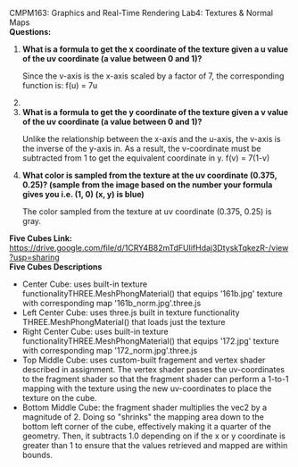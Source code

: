 CMPM163: Graphics and Real-Time Rendering
Lab4: Textures & Normal Maps
<br>
<b>Questions:</b>
<ol>
    <li>
        <b>
            What is a formula to get the x coordinate of the texture given a u value of the uv coordinate (a value between 0 and 1)?
        </b>
        <br>
        <p>
            Since the v-axis is the x-axis scaled by a factor of 7, the corresponding function is:
            f(u) = 7u
        </p>
        
 </li>
 <li>
     <li>
        <b>
            What is a formula to get the y coordinate of the texture given a v value of the uv coordinate (a value between 0 and 1)?
        </b>
        <br>
        <p>
            Unlike the relationship between the x-axis and the u-axis, the v-axis is the inverse of the y-axis in. As a result, the v-coordinate must be subtracted from 1 to get the equivalent coordinate in y. 
            f(v) = 7(1-v)
        </p>
</li>
    
<li>
        <b>
            What color is sampled from the texture at the uv coordinate (0.375, 0.25)? (sample from the image based on the number your formula gives you i.e. (1, 0) (x, y) is blue)
        </b>
        <br>
        <p>
            The color sampled from the texture at uv coordinate (0.375, 0.25) is gray.
        </p>
    </li>
</ol>


<b>Five Cubes Link:</b> https://drive.google.com/file/d/1CRY4B82mTdFUlifHdaj3DtyskTqkezR-/view?usp=sharing
<br>
<b>Five Cubes Descriptions</b>
<p>
<ul>
<li>
Center Cube: uses built-in texture functionalityTHREE.MeshPhongMaterial() that equips '161b.jpg' texture with corresponding map '161b_norm.jpg'.three.js 
</li>
<li>
Left Center Cube: uses three.js built in texture functionality THREE.MeshPhongMaterial() that loads just the texture 
</li>
<li>
Right Center Cube: uses built-in texture functionalityTHREE.MeshPhongMaterial() that equips '172.jpg' texture with corresponding map '172_norm.jpg'.three.js 
</li>
<li>
Top Middle Cube: uses custom-built fragement and vertex shader described in assignment. The vertex shader passes the uv-coordinates to the fragment shader so that the fragment shader can perform a 1-to-1 mapping with the texture using the new uv-coordinates to place the texture on the cube.
</li>
<li>
Bottom Middle Cube: the fragment shader multiplies the vec2 by a magnitude of 2. Doing so "shrinks" the mapping area down to the bottom left corner of the cube, effectively making it a quarter of the geometry. Then, it subtracts 1.0 depending on if the x or y coordinate is greater than 1 to ensure that the values retrieved and mapped are within bounds.
</li>
</p>

